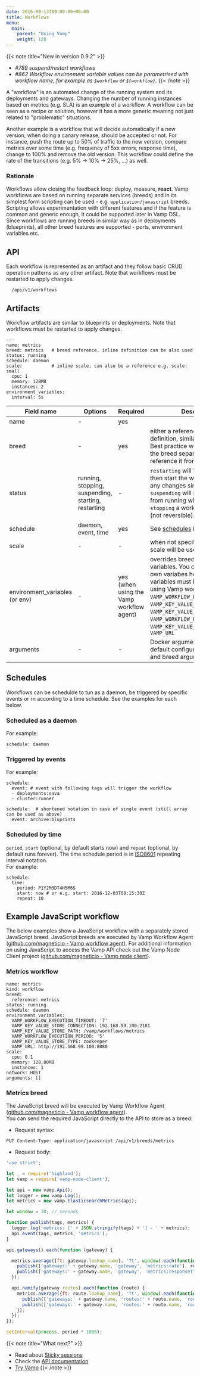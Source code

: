 ```yaml
---
date: 2016-09-13T09:00:00+00:00
title: Workflows
menu:
  main:
    parent: "Using Vamp"
    weight: 120
---
```


{{< note title="New in version 0.9.2" >}}
* _#789 suspend/restart workflows_
* _#862 Workflow environment variable values can be parametrised with workflow name, for example as `$workflow` or `${workflow}`._ 
{{< /note >}}

A "workflow" is an automated change of the running system and its deployments and gateways. 
Changing the number of running instances based on metrics (e.g. SLA) is an example of a workflow. 
A workflow can be seen as a recipe or solution, however it has a more generic meaning not just related to "problematic" situations.

Another example is a workflow that will decide automatically if a new version, when doing a canary release, should be accepted or not. 
For instance, push the route up to 50% of traffic to the new version, compare metrics over some time (e.g. frequency of 5xx errors, response time), change to 100% and remove the old version. 
This workflow could define the rate of the transitions (e.g. 5% -> 10% -> 25%, ...) as well.

### Rationale

Workflows allow closing the feedback loop: deploy, measure, **react**.
Vamp workflows are based on running separate services (breeds) and in its simplest form scripting can be used - e.g. `application/javascript` breeds. 
Scripting allows experimentation with different features and if the feature is common and generic enough, it could be supported later in Vamp DSL.
Since workflows are running breeds in similar way as in deployments (blueprints), all other breed features are supported - ports, environment variables etc.

## API

Each workflow is represented as an artifact and they follow basic CRUD operation patterns as any other artifact. Note that workflows must be restarted to apply changes.
```
  /api/v1/workflows
```

## Artifacts

Workflow artifacts are similar to  blueprints or deployments. Note that workflows must be restarted to apply changes.

```
---
name: metrics
breed: metrics   # breed reference, inline definition can be also used
status: running
schedule: daemon
scale:           # inline scale, can also be a reference e.g. scale: small
  cpu: 1
  memory: 128MB
  instances: 2
environment_variables:
  interval: 5s
```

Field name  |  Options  |  Required |  Description  
------------|-------|--------|--------
name  | - |   yes |  
breed  | - |   yes |  either a reference or inline definition, similar to blueprints. Best practice would be to store the breed separately and reference it from the workflow
status  |  running, stopping, suspending, starting, restarting |   - |  `restarting` will first suspend and then start the workflow (applying any changes since last start). `suspending` will stop a workflow from running without deleting it. `stopping` a workflow will delete it (not reversible).
schedule  | daemon, event, time |   yes |  See [schedules](/documentation/using-vamp/workflows/#schedules) below
scale  | - |   - |  when not specified, the default scale will be used
environment_variables (or env) | - |   yes (when using the Vamp workflow agent) |  overrides breed environment variables. You can provide your own variabes here. The following variables must be specified when using Vamp workflow agent: `VAMP_WORKFLOW_EXECUTION_TIMEOUT`, `VAMP_KEY_VALUE_STORE_CONNECTION`, `VAMP_KEY_VALUE_STORE_PATH`,  `VAMP_WORKFLOW_EXECUTION_PERIOD`, `VAMP_KEY_VALUE_STORE_TYPE`, `VAMP_URL`
arguments  | - |   - | Docker arguments, overrides default configuration arguments and breed arguments  


## Schedules

Workflows can be schedulde to tun as a daemon, be triggered by specific events or rn according to a time schedule. See the examples for each below.

### Scheduled as a daemon
For example:
```
schedule: daemon
```

### Triggered by events
For example:
```  
schedule:
  event: # event with following tags will trigger the workflow
  - deployments:sava
  - cluster:runner

schedule:  # shortened notation in case of single event (still array can be used as above)
  event: archive:bluprints
```

### Scheduled by time
`period`, `start` (optional, by default starts now) and `repeat` (optional, by default runs forever). The time schedule period is in [ISO8601](http://en.wikipedia.org/wiki/ISO_8601) repeating interval notation.   
For example:
```
schedule:
  time:
    period: P1Y2M3DT4H5M6S
    start: now # or e.g. start: 2016-12-03T08:15:30Z
    repeat: 10
```


## Example JavaScript workflow
The below examples show a JavaScript workflow with a separately stored JavaScript breed.
JavaScript breeds are executed by Vamp Workflow Agent ([github.com/magneticio - Vamp workflow agent](https://github.com/magneticio/vamp-workflow-agent)).  For additional information on using JavaScript to access the Vamp API check out the Vamp Node Client project ([github.com/magneticio - Vamp node client](https://github.com/magneticio/vamp-node-client)).

### Metrics workflow
```
name: metrics
kind: workflow
breed:
  reference: metrics
status: running
schedule: daemon
environment_variables:
  VAMP_WORKFLOW_EXECUTION_TIMEOUT: '7'
  VAMP_KEY_VALUE_STORE_CONNECTION: 192.168.99.100:2181
  VAMP_KEY_VALUE_STORE_PATH: /vamp/workflows/metrics
  VAMP_WORKFLOW_EXECUTION_PERIOD: '5'
  VAMP_KEY_VALUE_STORE_TYPE: zookeeper
  VAMP_URL: http://192.168.99.100:8080
scale:
  cpu: 0.1
  memory: 128.00MB
  instances: 1
network: HOST
arguments: []
```

### Metrics breed
The JavaScript breed will be executed by Vamp Workflow Agent ([github.com/magneticio - Vamp workflow agent](https://github.com/magneticio/vamp-workflow-agent)).  
You can send the required JavaScript directly to the API to store as a breed:

* Request syntax:

```
PUT Content-Type: application/javascript /api/v1/breeds/metrics
```
* Request body:

```javascript
'use strict';

let _ = require('highland');
let vamp = require('vamp-node-client');

let api = new vamp.Api();
let logger = new vamp.Log();
let metrics = new vamp.ElasticsearchMetrics(api);

let window = 30; // seconds

function publish(tags, metrics) {
  logger.log('metrics: [' + JSON.stringify(tags) + '] - ' + metrics);
  api.event(tags, metrics, 'metrics');
}

api.gateways().each(function (gateway) {

  metrics.average({ft: gateway.lookup_name}, 'Tt', window).each(function (response) {
    publish(['gateways:' + gateway.name, 'gateway', 'metrics:rate'], response.rate);
    publish(['gateways:' + gateway.name, 'gateway', 'metrics:responseTime'], response.average);
  });

  api.namify(gateway.routes).each(function (route) {
    metrics.average({ft: route.lookup_name}, 'Tt', window).each(function (response) {
      publish(['gateways:' + gateway.name, 'routes:' + route.name, 'route', 'metrics:rate'], response.rate);
      publish(['gateways:' + gateway.name, 'routes:' + route.name, 'route', 'metrics:responseTime'], response.average);
    });
  });
});

setInterval(process, period * 1000);
```


{{< note title="What next?" >}}
* Read about [Sticky sessions](/documentation/using-vamp/sticky-sessions/)
* Check the [API documentation](/documentation/api/api-reference)
* [Try Vamp](/documentation/installation/hello-world)
{{< /note >}}